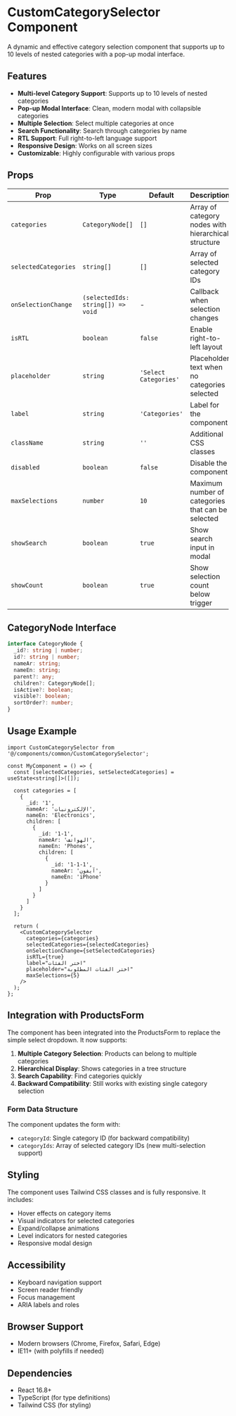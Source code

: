 # CustomCategorySelector Component

A dynamic and effective category selection component that supports up to 10 levels of nested categories with a pop-up modal interface.

## Features

- **Multi-level Category Support**: Supports up to 10 levels of nested categories
- **Pop-up Modal Interface**: Clean, modern modal with collapsible categories
- **Multiple Selection**: Select multiple categories at once
- **Search Functionality**: Search through categories by name
- **RTL Support**: Full right-to-left language support
- **Responsive Design**: Works on all screen sizes
- **Customizable**: Highly configurable with various props

## Props

| Prop | Type | Default | Description |
|------|------|---------|-------------|
| `categories` | `CategoryNode[]` | `[]` | Array of category nodes with hierarchical structure |
| `selectedCategories` | `string[]` | `[]` | Array of selected category IDs |
| `onSelectionChange` | `(selectedIds: string[]) => void` | - | Callback when selection changes |
| `isRTL` | `boolean` | `false` | Enable right-to-left layout |
| `placeholder` | `string` | `'Select Categories'` | Placeholder text when no categories selected |
| `label` | `string` | `'Categories'` | Label for the component |
| `className` | `string` | `''` | Additional CSS classes |
| `disabled` | `boolean` | `false` | Disable the component |
| `maxSelections` | `number` | `10` | Maximum number of categories that can be selected |
| `showSearch` | `boolean` | `true` | Show search input in modal |
| `showCount` | `boolean` | `true` | Show selection count below trigger |

## CategoryNode Interface

```typescript
interface CategoryNode {
  _id?: string | number;
  id?: string | number;
  nameAr: string;
  nameEn: string;
  parent?: any;
  children?: CategoryNode[];
  isActive?: boolean;
  visible?: boolean;
  sortOrder?: number;
}
```

## Usage Example

```tsx
import CustomCategorySelector from '@/components/common/CustomCategorySelector';

const MyComponent = () => {
  const [selectedCategories, setSelectedCategories] = useState<string[]>([]);
  
  const categories = [
    {
      _id: '1',
      nameAr: 'الإلكترونيات',
      nameEn: 'Electronics',
      children: [
        {
          _id: '1-1',
          nameAr: 'الهواتف',
          nameEn: 'Phones',
          children: [
            {
              _id: '1-1-1',
              nameAr: 'آيفون',
              nameEn: 'iPhone'
            }
          ]
        }
      ]
    }
  ];

  return (
    <CustomCategorySelector
      categories={categories}
      selectedCategories={selectedCategories}
      onSelectionChange={setSelectedCategories}
      isRTL={true}
      label="اختر الفئات"
      placeholder="اختر الفئات المطلوبة"
      maxSelections={5}
    />
  );
};
```

## Integration with ProductsForm

The component has been integrated into the ProductsForm to replace the simple select dropdown. It now supports:

1. **Multiple Category Selection**: Products can belong to multiple categories
2. **Hierarchical Display**: Shows categories in a tree structure
3. **Search Capability**: Find categories quickly
4. **Backward Compatibility**: Still works with existing single category selection

### Form Data Structure

The component updates the form with:
- `categoryId`: Single category ID (for backward compatibility)
- `categoryIds`: Array of selected category IDs (new multi-selection support)

## Styling

The component uses Tailwind CSS classes and is fully responsive. It includes:

- Hover effects on category items
- Visual indicators for selected categories
- Expand/collapse animations
- Level indicators for nested categories
- Responsive modal design

## Accessibility

- Keyboard navigation support
- Screen reader friendly
- Focus management
- ARIA labels and roles

## Browser Support

- Modern browsers (Chrome, Firefox, Safari, Edge)
- IE11+ (with polyfills if needed)

## Dependencies

- React 16.8+
- TypeScript (for type definitions)
- Tailwind CSS (for styling) 